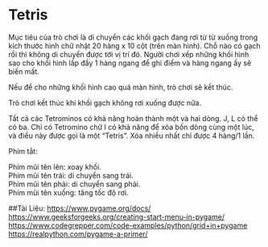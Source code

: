 # Tetris
Mục tiêu của trò chơi là di chuyển các khối gạch đang rơi từ từ xuống trong kích thước hình chữ nhật 20 hàng x 10 cột (trên màn hình). Chỗ nào có gạch rồi thì không di chuyển được tới vị trí đó. Người chơi xếp những khối hình sao cho khối hình lấp đầy 1 hàng ngang để ghi điểm và hàng ngang ấy sẽ biến mất. <br>

Nếu để cho những khối hình cao quá màn hình, trò chơi sẽ kết thúc.<br>

Trò chơi kết thúc khi khối gạch không rơi xuống được nữa.<br>

Tất cả các Tetrominos có khả năng hoàn thành một và hai dòng. J, L có thể có ba. Chỉ có Tetromino chữ I có khả năng để xóa bốn dòng cùng một lúc, và điều này được gọi là một “Tetris”. Xóa nhiều nhất chỉ được 4 hàng/1 lần.<br>

Phím tắt:<br>

Phím mũi tên lên: xoay khối.<br>
Phím mũi tên trái: di chuyển sang trái.<br>
Phím mũi tên phải: di chuyển sang phải.<br>
Phím mũi tên xuống: tăng tốc độ rơi.<br>


##Tài Liệu:
https://www.pygame.org/docs/ <br>
https://www.geeksforgeeks.org/creating-start-menu-in-pygame/ <br>
https://www.codegrepper.com/code-examples/python/grid+in+pygame <br>
https://realpython.com/pygame-a-primer/ <br>


